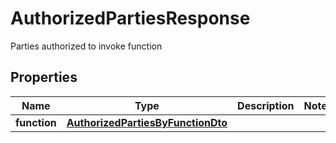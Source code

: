 

# AuthorizedPartiesResponse

Parties authorized to invoke function

## Properties

| Name | Type | Description | Notes |
|------------ | ------------- | ------------- | -------------|
|**function** | [**AuthorizedPartiesByFunctionDto**](AuthorizedPartiesByFunctionDto.md) |  |  |



